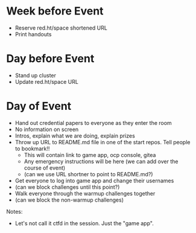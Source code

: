 # Week before Event

- Reserve red.ht/space shortened URL
- Print handouts

# Day before Event

- Stand up cluster
- Update red.ht/space URL

# Day of Event

- Hand out credential papers to everyone as they enter the room
- No information on screen
- Intros, explain what we are doing, explain prizes
- Throw up URL to README.md file in one of the start repos. Tell people to bookmark!!
  - This will contain link to game app, ocp console, gitea
  - Any emergency instructions will be here (we can add over the course of event)
  - (can we use URL shortner to point to README.md?)
- Get everyone to log into game app and change their usernames
- (can we block challenges until this point?)
- Walk everyone through the warmup challenges together
- (can we block the non-warmup challenges)


Notes:
- Let's not call it ctfd in the session. Just the "game app".
